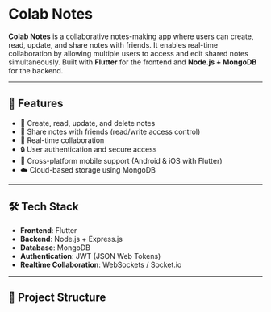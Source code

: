 # Colab Notes  

**Colab Notes** is a collaborative notes-making app where users can create, read, update, and share notes with friends. It enables real-time collaboration by allowing multiple users to access and edit shared notes simultaneously. Built with **Flutter** for the frontend and **Node.js + MongoDB** for the backend.  

---

## 🚀 Features  
- 📝 Create, read, update, and delete notes  
- 👥 Share notes with friends (read/write access control)  
- 🔄 Real-time collaboration  
- 🔒 User authentication and secure access  
- 📱 Cross-platform mobile support (Android & iOS with Flutter)  
- ☁️ Cloud-based storage using MongoDB  

---

## 🛠️ Tech Stack  
- **Frontend**: Flutter  
- **Backend**: Node.js + Express.js  
- **Database**: MongoDB  
- **Authentication**: JWT (JSON Web Tokens)  
- **Realtime Collaboration**: WebSockets / Socket.io  

---

## 📂 Project Structure  
